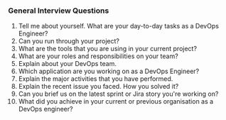 ### General Interview Questions 

1. Tell me about yourself. What are your day-to-day tasks as a DevOps Engineer?
2. Can you run through your project?
3. What are the tools that you are using in your current project?
4. What are your roles and responsibilities on your team?
5. Explain about your DevOps team.
6. Which application are you working on as a DevOps Engineer?
7. Explain the major activities that you have performed.
8. Explain the recent issue you faced. How you solved it?
9. Can you brief us on the latest sprint or Jira story you're working on?
10. What did you achieve in your current or previous organisation as a DevOps engineer?

